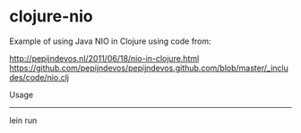 clojure-nio
===========

Example of using Java NIO in Clojure using code from:

http://pepijndevos.nl/2011/06/18/nio-in-clojure.html
https://github.com/pepijndevos/pepijndevos.github.com/blob/master/_includes/code/nio.clj

Usage
_____

  lein run
